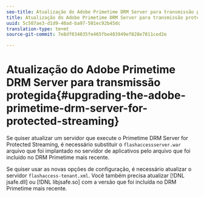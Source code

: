 ```yaml
---
seo-title: Atualização do Adobe Primetime DRM Server para transmissão protegida
title: Atualização do Adobe Primetime DRM Server para transmissão protegida
uuid: 5c507ae3-d1d9-40ad-ba97-501ec92b45dc
translation-type: tm+mt
source-git-commit: 7e8df034035fe465fbe403949ef828e7811ced2e

---
```



# Atualização do Adobe Primetime DRM Server para transmissão protegida{#upgrading-the-adobe-primetime-drm-server-for-protected-streaming}

Se quiser atualizar um servidor que execute o Primetime DRM Server for Protected Streaming, é necessário substituir o `flashaccessserver.war` arquivo que foi implantado no servidor de aplicativos pelo arquivo que foi incluído no DRM Primetime mais recente.

Se quiser usar as novas opções de configuração, é necessário atualizar o servidor `flashaccess-tenant.xml`. Você também precisa atualizar [!DNL jsafe.dll] ou [!DNL libjsafe.so] com a versão que foi incluída no DRM Primetime mais recente.
